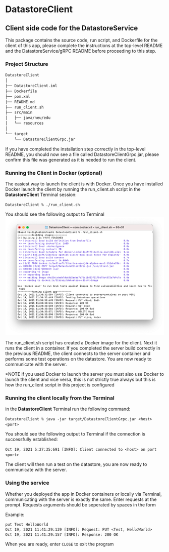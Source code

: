# DatastoreClient
## Client side code for the DatastoreService
This package contains the source code, run script, and Dockerfile for the client of this app, please complete the instructions at the top-level README and the DatastoreService/gRPC README before proceeding to this step.

### Project Structure
```bash
DatastoreClient
│
├── DatastoreClient.iml
├── Dockerfile
├── pom.xml
├── README.md
├── run_client.sh
├── src/main
│   ├── java/neu/edu
│   └── resources  
│
└── target
    └── DatastoreClientGrpc.jar
```

If you have completed the installation step correctly in the top-level README, you should now see a file called DatastoreClientGrpc.jar, please confirm this file was generated as it is needed to run the client.

### Running the Client in Docker (optional)
The easiest way to launch the client is with Docker. Once you have installed Docker launch the client by running the run_client.sh script in the **DatastoreClient** Terminal session:

`DatastoreClient % ./run_client.sh`

You should see the following output to Terminal
![Terminal output](images/client-docker-output.png)

The run_client.sh script has created a Docker image for the client. Next it runs the client in a container. If you completed the server build correctly in the previous README, the client connects to the server container and performs some test operations on the datastore. You are now ready to communicate with the server.

*NOTE if you used Docker to launch the server you must also use Docker to launch the client and vice versa, this is not strictly true always but this is how the run_client script in this project is configured

### Running the client locally from the Terminal
in the **DatastoreClient** Terminal run the following command: 

`DatastoreClient % java -jar target/DatastoreClientGrpc.jar <host> <port>`

You should see the following output to Terminal if the connection is successfully established:

`Oct 19, 2021 5:27:35:691 [INFO]: Client connected to <host> on port <port>`

The client will then run a test on the datastore, you are now ready to communicate with the server.

### Using the service
Whether you deployed the app in Docker containers or locally via Terminal, communicating with the server is exactly the same. Enter requests at the prompt. Requests arguments should be seperated by spaces in the form <operation> <key> <value>

Example:

```Oct 19, 2021 11:41:21:516 [INFO]: Enter your request:  
put Test HelloWorld
Oct 19, 2021 11:41:29:139 [INFO]: Request: PUT <Test, HelloWorld> 
Oct 19, 2021 11:41:29:157 [INFO]: Response: 200 OK  
```
When you are ready, enter `CLOSE` to exit the program
